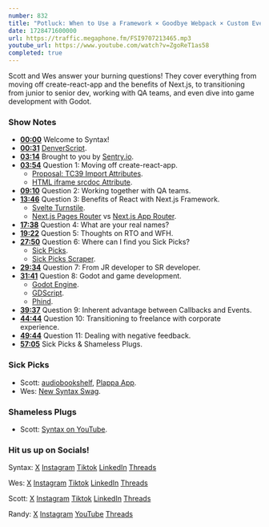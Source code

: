 ```yaml
---
number: 832
title: "Potluck: When to Use a Framework × Goodbye Webpack × Custom Events in React + More!"
date: 1728471600000
url: https://traffic.megaphone.fm/FSI9707213465.mp3
youtube_url: https://www.youtube.com/watch?v=ZgoReT1as58
completed: true
---
```


Scott and Wes answer your burning questions! They cover everything from moving off create-react-app and the benefits of Next.js, to transitioning from junior to senior dev, working with QA teams, and even dive into game development with Godot.

### Show Notes

* **[00:00](#t=00:00)** Welcome to Syntax!
* **[00:31](#t=00:31)** [DenverScript](https://denverscript.com/).
* **[03:14](#t=03:14)** Brought to you by [Sentry.io](https://sentry.io/syntax).
* **[03:54](#t=03:54)** Question 1: Moving off create-react-app.
  * [Proposal: TC39 Import Attributes](https://github.com/tc39/proposal-import-attributes).
  * [HTML iframe srcdoc Attribute](https://www.w3schools.com/tags/att_iframe_srcdoc.asp).
* **[09:10](#t=09:10)** Question 2: Working together with QA teams.
* **[13:46](#t=13:46)** Question 3: Benefits of React with Next.js Framework.
  * [Svelte Turnstile](https://github.com/ghostdevv/svelte-turnstile).
  * [Next.js Pages Router](https://nextjs.org/docs/pages) vs [Next.js App Router](https://nextjs.org/docs/app).
* **[17:38](#t=17:38)** Question 4: What are your real names?
* **[19:22](#t=19:22)** Question 5: Thoughts on RTO and WFH.
* **[27:50](#t=27:50)** Question 6: Where can I find you Sick Picks?
  * [Sick Picks](https://syntax.fm/sickpicks).
  * [Sick Picks Scraper](https://github.com/syntaxfm/website/blob/main/src/routes/(site)/sickpicks/%2Bpage.server.ts).
* **[29:34](#t=29:34)** Question 7: From JR developer to SR developer.
* **[31:41](#t=31:41)** Question 8: Godot and game development.
  * [Godot Engine](https://godotengine.org/).
  * [GDScript](https://docs.godotengine.org/en/stable/tutorials/scripting/gdscript/gdscript_basics.html).
  * [Phind](https://www.phind.com/).
* **[39:37](#t=39:37)** Question 9: Inherent advantage between Callbacks and Events.
* **[44:44](#t=44:44)** Question 10: Transitioning to freelance with corporate experience.
* **[49:44](#t=49:44)** Question 11: Dealing with negative feedback.
* **[57:05](#t=57:05)** Sick Picks & Shameless Plugs.

### Sick Picks

- Scott: [audiobookshelf](https://github.com/advplyr/audiobookshelf), [Plappa App](https://plappa.me/).
- Wes: [New Syntax Swag](https://sentry.shop/).

### Shameless Plugs

- Scott: [Syntax on YouTube](https://youtube.com/@syntaxfm).

### Hit us up on Socials!

Syntax: [X](https://twitter.com/syntaxfm) [Instagram](https://www.instagram.com/syntax_fm/) [Tiktok](https://www.tiktok.com/@syntaxfm) [LinkedIn](https://www.linkedin.com/company/96077407/admin/feed/posts/) [Threads](https://www.threads.net/@syntax_fm)

Wes: [X](https://twitter.com/wesbos) [Instagram](https://www.instagram.com/wesbos/) [Tiktok](https://www.tiktok.com/@wesbos) [LinkedIn](https://www.linkedin.com/in/wesbos/) [Threads](https://www.threads.net/@wesbos)

Scott: [X](https://twitter.com/stolinski) [Instagram](https://www.instagram.com/stolinski/) [Tiktok](https://www.tiktok.com/@stolinski) [LinkedIn](https://www.linkedin.com/in/stolinski/) [Threads](https://www.threads.net/@stolinski)

Randy: [X](https://twitter.com/randyrektor) [Instagram](https://www.instagram.com/randyrektor/) [YouTube](https://www.youtube.com/@randyrektor) [Threads](https://www.threads.net/@randyrektor)
